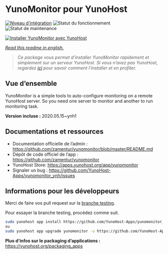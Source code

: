 <!--
N.B.: This README was automatically generated by https://github.com/YunoHost/apps/tree/master/tools/readme_generator
It shall NOT be edited by hand.
-->

# YunoMonitor pour YunoHost

[![Niveau d’intégration](https://dash.yunohost.org/integration/yunomonitor.svg)](https://dash.yunohost.org/appci/app/yunomonitor) ![Statut du fonctionnement](https://ci-apps.yunohost.org/ci/badges/yunomonitor.status.svg) ![Statut de maintenance](https://ci-apps.yunohost.org/ci/badges/yunomonitor.maintain.svg)

[![Installer YunoMonitor avec YunoHost](https://install-app.yunohost.org/install-with-yunohost.svg)](https://install-app.yunohost.org/?app=yunomonitor)

*[Read this readme in english.](./README.md)*

> *Ce package vous permet d’installer YunoMonitor rapidement et simplement sur un serveur YunoHost.
Si vous n’avez pas YunoHost, regardez [ici](https://yunohost.org/#/install) pour savoir comment l’installer et en profiter.*

## Vue d’ensemble

YunoMonitor is a simple tools to auto-configure monitoring on a remote YunoHost server. So you need one server to monitor and another to run monitoring task.


**Version incluse :** 2020.05.15~ynh1
## Documentations et ressources

* Documentation officielle de l’admin : <https://github.com/zamentur/yunomonitor/blob/master/README.md>
* Dépôt de code officiel de l’app : <https://github.com/zamentur/yunomonitor>
* YunoHost Store: <https://apps.yunohost.org/app/yunomonitor>
* Signaler un bug : <https://github.com/YunoHost-Apps/yunomonitor_ynh/issues>

## Informations pour les développeurs

Merci de faire vos pull request sur la [branche testing](https://github.com/YunoHost-Apps/yunomonitor_ynh/tree/testing).

Pour essayer la branche testing, procédez comme suit.

``` bash
sudo yunohost app install https://github.com/YunoHost-Apps/yunomonitor_ynh/tree/testing --debug
ou
sudo yunohost app upgrade yunomonitor -u https://github.com/YunoHost-Apps/yunomonitor_ynh/tree/testing --debug
```

**Plus d’infos sur le packaging d’applications :** <https://yunohost.org/packaging_apps>